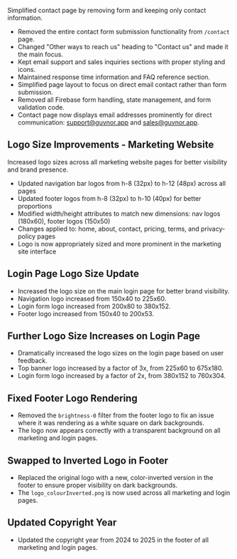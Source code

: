 Simplified contact page by removing form and keeping only contact information.

- Removed the entire contact form submission functionality from `/contact` page.
- Changed "Other ways to reach us" heading to "Contact us" and made it the main focus.
- Kept email support and sales inquiries sections with proper styling and icons.
- Maintained response time information and FAQ reference section.
- Simplified page layout to focus on direct email contact rather than form submission.
- Removed all Firebase form handling, state management, and form validation code.
- Contact page now displays email addresses prominently for direct communication: support@guvnor.app and sales@guvnor.app. 

## Logo Size Improvements - Marketing Website

Increased logo sizes across all marketing website pages for better visibility and brand presence.

- Updated navigation bar logos from h-8 (32px) to h-12 (48px) across all pages
- Updated footer logos from h-8 (32px) to h-10 (40px) for better proportions
- Modified width/height attributes to match new dimensions: nav logos (180x60), footer logos (150x50)
- Changes applied to: home, about, contact, pricing, terms, and privacy-policy pages
- Logo is now appropriately sized and more prominent in the marketing site interface 

## Login Page Logo Size Update

- Increased the logo size on the main login page for better brand visibility.
- Navigation logo increased from 150x40 to 225x60.
- Login form logo increased from 200x80 to 380x152.
- Footer logo increased from 150x40 to 200x53.

## Further Logo Size Increases on Login Page

- Dramatically increased the logo sizes on the login page based on user feedback.
- Top banner logo increased by a factor of 3x, from 225x60 to 675x180.
- Login form logo increased by a factor of 2x, from 380x152 to 760x304. 

## Fixed Footer Logo Rendering

- Removed the `brightness-0` filter from the footer logo to fix an issue where it was rendering as a white square on dark backgrounds.
- The logo now appears correctly with a transparent background on all marketing and login pages.

## Swapped to Inverted Logo in Footer

- Replaced the original logo with a new, color-inverted version in the footer to ensure proper visibility on dark backgrounds.
- The `logo_colourInverted.png` is now used across all marketing and login pages.

## Updated Copyright Year

- Updated the copyright year from 2024 to 2025 in the footer of all marketing and login pages. 